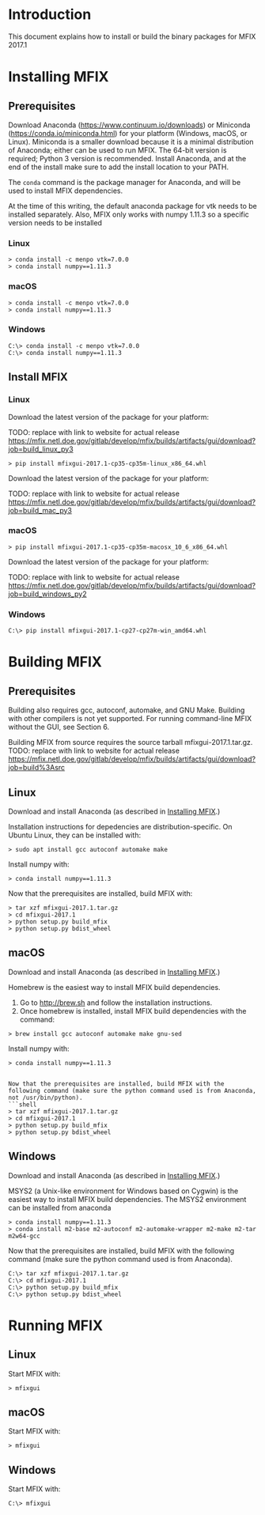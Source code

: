 # Introduction

This document explains how to install or build the binary packages for MFIX 2017.1


# Installing MFIX

## Prerequisites

Download Anaconda (https://www.continuum.io/downloads) or Miniconda
(https://conda.io/miniconda.html) for your platform (Windows, macOS, or Linux).
Miniconda is a smaller download because it is a minimal distribution of
Anaconda; either can be used to run MFIX. The 64-bit version is required; Python
3 version is recommended. Install Anaconda, and at the end of the install make
sure to add the install location to your PATH.

The `conda` command is the package manager for Anaconda, and will be used to
install MFIX dependencies.

At the time of this writing, the default anaconda package for vtk needs to be
installed separately. Also, MFIX only works with numpy 1.11.3 so a specific
version needs to be installed

### Linux
```shell
> conda install -c menpo vtk=7.0.0
> conda install numpy==1.11.3
```

### macOS
```shell
> conda install -c menpo vtk=7.0.0
> conda install numpy==1.11.3
```

### Windows

```shell
C:\> conda install -c menpo vtk=7.0.0
C:\> conda install numpy==1.11.3
```


## Install MFIX

### Linux

Download the latest version of the package for your platform:

TODO: replace with link to website for actual release
https://mfix.netl.doe.gov/gitlab/develop/mfix/builds/artifacts/gui/download?job=build_linux_py3

```shell
> pip install mfixgui-2017.1-cp35-cp35m-linux_x86_64.whl
```

Download the latest version of the package for your platform:

TODO: replace with link to website for actual release
https://mfix.netl.doe.gov/gitlab/develop/mfix/builds/artifacts/gui/download?job=build_mac_py3

### macOS
```shell
> pip install mfixgui-2017.1-cp35-cp35m-macosx_10_6_x86_64.whl
```

Download the latest version of the package for your platform:

TODO: replace with link to website for actual release
https://mfix.netl.doe.gov/gitlab/develop/mfix/builds/artifacts/gui/download?job=build_windows_py2

### Windows

```shell
C:\> pip install mfixgui-2017.1-cp27-cp27m-win_amd64.whl
```


# Building MFIX

## Prerequisites

Building also requires gcc, autoconf, automake, and GNU Make.
Building with other compilers is not yet supported. For running command-line MFIX without the GUI, see Section 6.

Building MFIX from source requires the source tarball mfixgui-2017.1.tar.gz.
TODO: replace with link to website for actual release
https://mfix.netl.doe.gov/gitlab/develop/mfix/builds/artifacts/gui/download?job=build%3Asrc


## Linux

Download and install Anaconda (as described in [Installing MFIX](#installing-mfix).)

Installation instructions for depedencies are distribution-specific. On Ubuntu Linux, they can be installed with:

```shell
> sudo apt install gcc autoconf automake make
```

Install numpy with:
```shell
> conda install numpy==1.11.3
```

Now that the prerequisites are installed, build MFIX with:

```shell
> tar xzf mfixgui-2017.1.tar.gz
> cd mfixgui-2017.1
> python setup.py build_mfix
> python setup.py bdist_wheel
```


## macOS

Download and install Anaconda (as described in [Installing MFIX](#installing-mfix).)

Homebrew is the easiest way to install MFIX build dependencies.
1. Go to http://brew.sh and follow the installation instructions.
2. Once homebrew is installed, install MFIX build dependencies with the command:
```shell
> brew install gcc autoconf automake make gnu-sed
```

Install numpy with:
```shell
> conda install numpy==1.11.3


Now that the prerequisites are installed, build MFIX with the following command (make sure the python command used is from Anaconda, not /usr/bin/python).
```shell
> tar xzf mfixgui-2017.1.tar.gz
> cd mfixgui-2017.1
> python setup.py build_mfix
> python setup.py bdist_wheel
```


## Windows

Download and install Anaconda (as described in [Installing MFIX](#installing-mfix).)

MSYS2 (a Unix-like environment for Windows based on Cygwin) is the easiest way to install MFIX build dependencies. The MSYS2 environment can be installed from anaconda
```shell
> conda install numpy==1.11.3
> conda install m2-base m2-autoconf m2-automake-wrapper m2-make m2-tar m2w64-gcc
```

Now that the prerequisites are installed, build MFIX with the following command (make sure the python command used is from Anaconda).
```shell
C:\> tar xzf mfixgui-2017.1.tar.gz
C:\> cd mfixgui-2017.1
C:\> python setup.py build_mfix
C:\> python setup.py bdist_wheel
```


# Running MFIX


## Linux
Start MFIX with:
```shell
> mfixgui
```


## macOS
Start MFIX with:

```shell
> mfixgui
```


## Windows
Start MFIX with:

```shell
C:\> mfixgui
```
